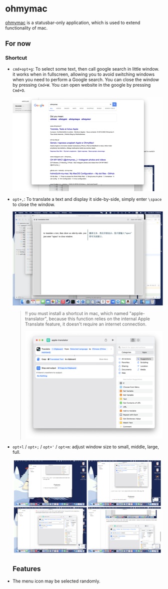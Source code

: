 # ohmymac

[ohmymac](https://github.com/huahuak/ohmymac) is a statusbar-only application, which is used to extend functionality of mac.

##  For now

### Shortcut

- `cmd+opt+g`: To select some text, then call google search in little window. it works when in fullscreen, allowing you to avoid switching windows when you need to perform a Google search. You can close the window by pressing `Cmd+W`. You can open website in the google by pressing `Cmd+O`.

  ![Screenshot 2024-03-05 at 15.58.29](README.assets/Screenshot%202024-03-05%20at%2015.58.29.png)

- `opt+,`: To translate a text and display it side-by-side, simply enter `\space` to close the window. 

  ![Screenshot 2024-03-05 at 13.36.43](README.assets/Screenshot%202024-03-05%20at%2013.36.43-9617654.png)

  > ‼️ you must install a shortcut in mac, which named "apple-translator", because this function relies on the internal Apple Translate feature, it doesn't require an internet connection.
  >
  > ![Screenshot 2024-03-05 at 13.39.10](README.assets/Screenshot%202024-03-05%20at%2013.39.10-9617654.png)

- `opt+l` / `opt+;` / `opt+'` / `opt+m`: adjust window size to small, middle, large, full.

  ![Screenshot 2024-03-05 at 13.58.40](README.assets/Screenshot%202024-03-05%20at%2013.58.40.png)



  ## Features

- The menu icon may be selected randomly.
